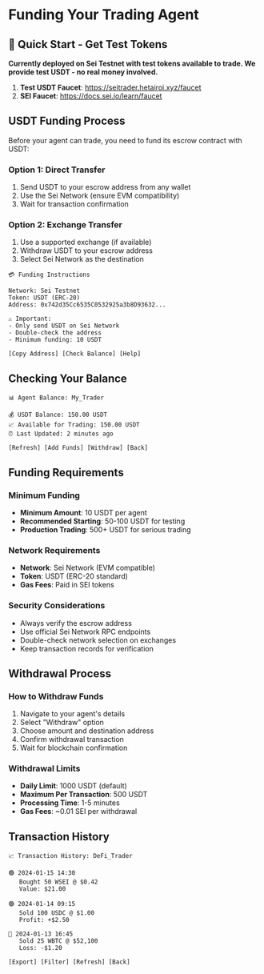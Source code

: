 # Funding Your Trading Agent

## 🚀 Quick Start - Get Test Tokens

**Currently deployed on Sei Testnet with test tokens available to trade. We provide test USDT - no real money involved.**

1. **Test USDT Faucet**: https://seitrader.hetairoi.xyz/faucet
2. **SEI Faucet**: https://docs.sei.io/learn/faucet

## USDT Funding Process

Before your agent can trade, you need to fund its escrow contract with USDT:

### Option 1: Direct Transfer
1. Send USDT to your escrow address from any wallet
2. Use the Sei Network (ensure EVM compatibility)
3. Wait for transaction confirmation

### Option 2: Exchange Transfer
1. Use a supported exchange (if available)
2. Withdraw USDT to your escrow address
3. Select Sei Network as the destination

```
💳 Funding Instructions

Network: Sei Testnet
Token: USDT (ERC-20)
Address: 0x742d35Cc6535C0532925a3b8D93632...

⚠️ Important:
- Only send USDT on Sei Network
- Double-check the address
- Minimum funding: 10 USDT

[Copy Address] [Check Balance] [Help]
```

## Checking Your Balance

```
📊 Agent Balance: My_Trader

💰 USDT Balance: 150.00 USDT
📈 Available for Trading: 150.00 USDT
⏰ Last Updated: 2 minutes ago

[Refresh] [Add Funds] [Withdraw] [Back]
```

## Funding Requirements

### Minimum Funding
- **Minimum Amount**: 10 USDT per agent
- **Recommended Starting**: 50-100 USDT for testing
- **Production Trading**: 500+ USDT for serious trading

### Network Requirements
- **Network**: Sei Network (EVM compatible)
- **Token**: USDT (ERC-20 standard)
- **Gas Fees**: Paid in SEI tokens

### Security Considerations
- Always verify the escrow address
- Use official Sei Network RPC endpoints
- Double-check network selection on exchanges
- Keep transaction records for verification

## Withdrawal Process

### How to Withdraw Funds
1. Navigate to your agent's details
2. Select "Withdraw" option
3. Choose amount and destination address
4. Confirm withdrawal transaction
5. Wait for blockchain confirmation

### Withdrawal Limits
- **Daily Limit**: 1000 USDT (default)
- **Maximum Per Transaction**: 500 USDT
- **Processing Time**: 1-5 minutes
- **Gas Fees**: ~0.01 SEI per withdrawal

## Transaction History

```
📈 Transaction History: DeFi_Trader

🟢 2024-01-15 14:30
   Bought 50 WSEI @ $0.42
   Value: $21.00

🟢 2024-01-14 09:15  
   Sold 100 USDC @ $1.00
   Profit: +$2.50

🔴 2024-01-13 16:45
   Sold 25 WBTC @ $52,100
   Loss: -$1.20

[Export] [Filter] [Refresh] [Back]
```
